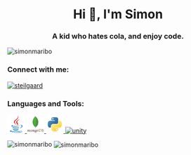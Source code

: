 <h1 align="center">Hi 👋, I'm Simon</h1>
<h3 align="center">A kid who hates cola, and enjoy code.</h3>

<p align="left"> <img src="https://komarev.com/ghpvc/?username=simonmaribo&label=Profile%20Views&color=28a0dc&style=flat" alt="simonmaribo" /> </p>

<h3 align="left">Connect with me:</h3>
<p align="left">
<a href="https://twitter.com/steilgaard" target="blank"><img align="center" src="https://cdn.jsdelivr.net/npm/simple-icons@3.0.1/icons/twitter.svg" alt="steilgaard" height="30" width="40" /></a>
</p>

<h3 align="left">Languages and Tools:</h3>
<p align="left"> <a href="https://www.java.com" target="_blank"> <img src="https://raw.githubusercontent.com/devicons/devicon/master/icons/java/java-original.svg" alt="java" width="40" height="40"/> </a> <a href="https://www.mongodb.com/" target="_blank"> <img src="https://raw.githubusercontent.com/devicons/devicon/master/icons/mongodb/mongodb-original-wordmark.svg" alt="mongodb" width="40" height="40"/> </a> <a href="https://www.python.org" target="_blank"> <img src="https://raw.githubusercontent.com/devicons/devicon/master/icons/python/python-original.svg" alt="python" width="40" height="40"/> </a> <a href="https://unity.com/" target="_blank"> <img src="https://www.vectorlogo.zone/logos/unity3d/unity3d-icon.svg" alt="unity" width="40" height="40"/> </a> </p>

<p><img align="left" src="https://github-readme-stats.vercel.app/api/top-langs?username=simonmaribo&show_icons=true&theme=dark&hide_border=true&locale=en&layout=compact" alt="simonmaribo" /></p>

<p>&nbsp;<img align="center" src="https://github-readme-stats.vercel.app/api?username=simonmaribo&show_icons=true&theme=dark&title_color=000000&hide_border=true&locale=en" alt="simonmaribo" /></p>
